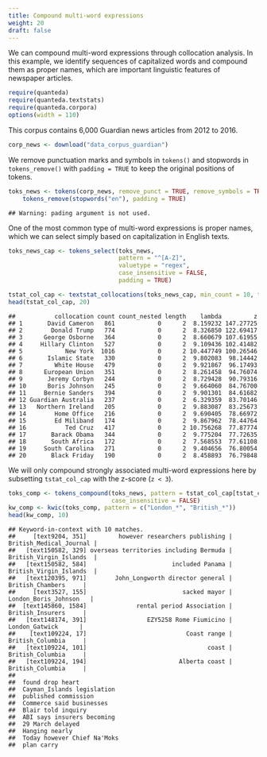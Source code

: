 ```yaml
---
title: Compound multi-word expressions
weight: 20
draft: false
---
```


We can compound multi-word expressions through collocation analysis. In this example, we identify sequences of capitalized words and compound them as proper names, which are important linguistic features of newspaper articles.


```r
require(quanteda)
require(quanteda.textstats)
require(quanteda.corpora)
options(width = 110)
```

This corpus contains 6,000 Guardian news articles from 2012 to 2016.


```r
corp_news <- download("data_corpus_guardian")
```





We remove punctuation marks and symbols in `tokens()` and stopwords in `tokens_remove()` with `padding = TRUE` to keep the original positions of tokens. 


```r
toks_news <- tokens(corp_news, remove_punct = TRUE, remove_symbols = TRUE, pading = TRUE) %>% 
    tokens_remove(stopwords("en"), padding = TRUE)
```

```
## Warning: pading argument is not used.
```

One of the most common type of multi-word expressions is proper names, which we can select simply based on capitalization in English texts.


```r
toks_news_cap <- tokens_select(toks_news, 
                               pattern = "^[A-Z]",
                               valuetype = "regex",
                               case_insensitive = FALSE, 
                               padding = TRUE)

tstat_col_cap <- textstat_collocations(toks_news_cap, min_count = 10, tolower = FALSE)
head(tstat_col_cap, 20)
```

```
##           collocation count count_nested length    lambda         z
## 1       David Cameron   861            0      2  8.159232 147.27725
## 2        Donald Trump   774            0      2  8.326850 122.69417
## 3      George Osborne   364            0      2  8.660679 107.61955
## 4     Hillary Clinton   527            0      2  9.109436 102.41482
## 5            New York  1016            0      2 10.447749 100.26546
## 6       Islamic State   330            0      2  9.802083  98.14442
## 7         White House   479            0      2  9.921867  96.17493
## 8      European Union   351            0      2  8.261458  94.76074
## 9       Jeremy Corbyn   244            0      2  8.729428  90.79316
## 10      Boris Johnson   245            0      2  9.664060  84.76700
## 11     Bernie Sanders   394            0      2  9.901301  84.61682
## 12 Guardian Australia   237            0      2  6.329359  83.70146
## 13   Northern Ireland   205            0      2  9.883087  83.25673
## 14        Home Office   216            0      2  9.690405  78.66972
## 15        Ed Miliband   174            0      2  9.867962  78.44764
## 16           Ted Cruz   417            0      2 10.756268  77.87774
## 17       Barack Obama   344            0      2  9.775204  77.72635
## 18       South Africa   172            0      2  7.568553  77.61108
## 19     South Carolina   271            0      2  9.404656  76.80054
## 20       Black Friday   190            0      2  8.458893  76.79848
```

We will only compound strongly associated multi-word expressions here by subsetting `tstat_col_cap` with the z-score (`z < 3`).


```r
toks_comp <- tokens_compound(toks_news, pattern = tstat_col_cap[tstat_col_cap$z > 3], 
                             case_insensitive = FALSE)
kw_comp <- kwic(toks_comp, pattern = c("London_*", "British_*"))
head(kw_comp, 10)
```

```
## Keyword-in-context with 10 matches.                                                                                      
##     [text9204, 351]         however researchers publishing | British_Medical_Journal |
##   [text150582, 329] overseas territories including Bermuda | British_Virgin_Islands  |
##   [text150582, 584]                        included Panama | British_Virgin_Islands  |
##   [text120395, 971]        John_Longworth director general |    British_Chambers     |
##     [text3527, 155]                           sacked mayor |  London_Boris_Johnson   |
##  [text145860, 1584]              rental period Association |    British_Insurers     |
##   [text148174, 391]                 EZY5258 Rome Fiumicino |     London_Gatwick      |
##    [text109224, 17]                            Coast range |    British_Columbia     |
##   [text109224, 101]                                  coast |    British_Columbia     |
##   [text109224, 194]                          Alberta coast |    British_Columbia     |
##                             
##  found drop heart           
##  Cayman_Islands legislation 
##  published commission       
##  Commerce said businesses   
##  Blair told inquiry         
##  ABI says insurers becoming 
##  29 March delayed           
##  Hanging nearly             
##  Today however Chief Na'Moks
##  plan carry
```
